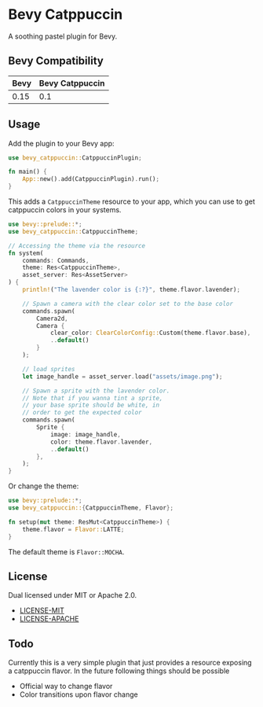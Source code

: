 # Bevy Catppuccin

A soothing pastel plugin for Bevy.

## Bevy Compatibility

| Bevy | Bevy Catppuccin |
| ---- | --------------- |
| 0.15 | 0.1             |

## Usage

Add the plugin to your Bevy app:

```rust
use bevy_catppuccin::CatppuccinPlugin;

fn main() {
    App::new().add(CatppuccinPlugin).run();
}
```

This adds a `CatppuccinTheme` resource to your app, which you can use to get catppuccin colors in your systems.

```rust
use bevy::prelude::*;
use bevy_catppuccin::CatppuccinTheme;

// Accessing the theme via the resource
fn system(
    commands: Commands,
    theme: Res<CatppuccinTheme>,
    asset_server: Res<AssetServer>
) {
    println!("The lavender color is {:?}", theme.flavor.lavender);

    // Spawn a camera with the clear color set to the base color
    commands.spawn(
        Camera2d,
        Camera {
            clear_color: ClearColorConfig::Custom(theme.flavor.base),
            ..default()
        }
    );

    // load sprites
    let image_handle = asset_server.load("assets/image.png");

    // Spawn a sprite with the lavender color.
    // Note that if you wanna tint a sprite,
    // your base sprite should be white, in
    // order to get the expected color
    commands.spawn(
        Sprite {
            image: image_handle,
            color: theme.flavor.lavender,
            ..default()
        },
    );
}
```

Or change the theme:

```rust
use bevy::prelude::*;
use bevy_catppuccin::{CatppuccinTheme, Flavor};

fn setup(mut theme: ResMut<CatppuccinTheme>) {
    theme.flavor = Flavor::LATTE;
}
```

The default theme is `Flavor::MOCHA`.

## License

Dual licensed under MIT or Apache 2.0.

- [LICENSE-MIT](http://opensource.org/licenses/MIT)
- [LICENSE-APACHE](http://www.apache.org/licenses/LICENSE-2.0)

## Todo
Currently this is a very simple plugin that just provides a resource exposing a catppuccin flavor.
In the future following things should be possible
- Official way to change flavor
- Color transitions upon flavor change
